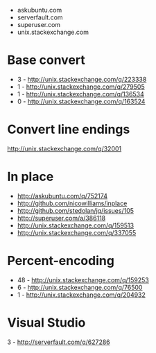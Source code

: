 - askubuntu.com
- serverfault.com
- superuser.com
- unix.stackexchange.com

Base convert
============================================
- 3 - http://unix.stackexchange.com/q/223338
- 1 - http://unix.stackexchange.com/q/279505
- 1 - http://unix.stackexchange.com/q/136534
- 0 - http://unix.stackexchange.com/q/163524

Convert line endings
=====================================
http://unix.stackexchange.com/q/32001

In place
===============================
- http://askubuntu.com/q/752174
- http://github.com/nicowilliams/inplace
- http://github.com/stedolan/jq/issues/105
- http://superuser.com/a/386118
- http://unix.stackexchange.com/q/159513
- http://unix.stackexchange.com/q/337055

Percent-encoding
=============================================
- 48 - http://unix.stackexchange.com/q/159253
- 6 - http://unix.stackexchange.com/q/76500
- 1 - http://unix.stackexchange.com/q/204932

Visual Studio
===================================
3 - http://serverfault.com/q/627286
